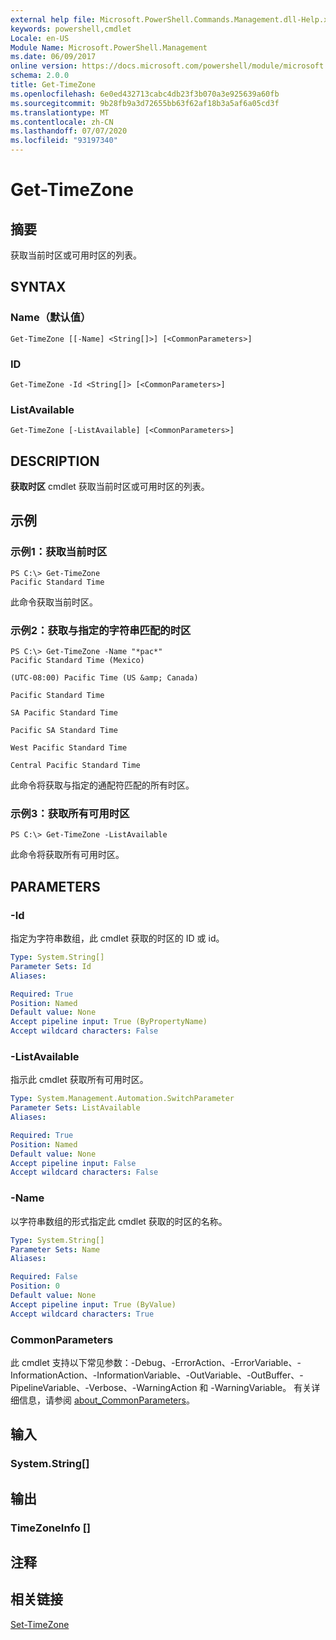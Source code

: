 ```yaml
---
external help file: Microsoft.PowerShell.Commands.Management.dll-Help.xml
keywords: powershell,cmdlet
Locale: en-US
Module Name: Microsoft.PowerShell.Management
ms.date: 06/09/2017
online version: https://docs.microsoft.com/powershell/module/microsoft.powershell.management/get-timezone?view=powershell-7.1&WT.mc_id=ps-gethelp
schema: 2.0.0
title: Get-TimeZone
ms.openlocfilehash: 6e0ed432713cabc4db23f3b070a3e925639a60fb
ms.sourcegitcommit: 9b28fb9a3d72655bb63f62af18b3a5af6a05cd3f
ms.translationtype: MT
ms.contentlocale: zh-CN
ms.lasthandoff: 07/07/2020
ms.locfileid: "93197340"
---
```

# Get-TimeZone

## 摘要
获取当前时区或可用时区的列表。

## SYNTAX

### Name（默认值）

```
Get-TimeZone [[-Name] <String[]>] [<CommonParameters>]
```

### ID

```
Get-TimeZone -Id <String[]> [<CommonParameters>]
```

### ListAvailable

```
Get-TimeZone [-ListAvailable] [<CommonParameters>]
```

## DESCRIPTION

**获取时区** cmdlet 获取当前时区或可用时区的列表。

## 示例

### 示例1：获取当前时区

```
PS C:\> Get-TimeZone
Pacific Standard Time
```

此命令获取当前时区。

### 示例2：获取与指定的字符串匹配的时区

```
PS C:\> Get-TimeZone -Name "*pac*"
Pacific Standard Time (Mexico)

(UTC-08:00) Pacific Time (US &amp; Canada)

Pacific Standard Time

SA Pacific Standard Time

Pacific SA Standard Time

West Pacific Standard Time

Central Pacific Standard Time
```

此命令将获取与指定的通配符匹配的所有时区。

### 示例3：获取所有可用时区

```
PS C:\> Get-TimeZone -ListAvailable
```

此命令将获取所有可用时区。

## PARAMETERS

### -Id

指定为字符串数组，此 cmdlet 获取的时区的 ID 或 id。

```yaml
Type: System.String[]
Parameter Sets: Id
Aliases:

Required: True
Position: Named
Default value: None
Accept pipeline input: True (ByPropertyName)
Accept wildcard characters: False
```

### -ListAvailable

指示此 cmdlet 获取所有可用时区。

```yaml
Type: System.Management.Automation.SwitchParameter
Parameter Sets: ListAvailable
Aliases:

Required: True
Position: Named
Default value: None
Accept pipeline input: False
Accept wildcard characters: False
```

### -Name

以字符串数组的形式指定此 cmdlet 获取的时区的名称。

```yaml
Type: System.String[]
Parameter Sets: Name
Aliases:

Required: False
Position: 0
Default value: None
Accept pipeline input: True (ByValue)
Accept wildcard characters: True
```

### CommonParameters

此 cmdlet 支持以下常见参数：-Debug、-ErrorAction、-ErrorVariable、-InformationAction、-InformationVariable、-OutVariable、-OutBuffer、-PipelineVariable、-Verbose、-WarningAction 和 -WarningVariable。 有关详细信息，请参阅 [about_CommonParameters](https://go.microsoft.com/fwlink/?LinkID=113216)。

## 输入

### System.String[]

## 输出

### TimeZoneInfo []

## 注释

## 相关链接

[Set-TimeZone](Set-TimeZone.md)

